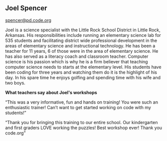 ## Joel Spencer

[spencer@pd.code.org](mailto:spencer@pd.code.org)

Joel is a science specialist with the Little Rock School District in Little Rock, Arkansas. His responsibilities include running an elementary science lab for 535 students and facilitating district wide professional development in the areas of elementary science and instructional technology. He has been a teacher for 11 years, 6 of those were in the area of elementary science. He has also served as a literacy coach and classroom teacher. Computer science is his passion which is why he is a firm believer that teaching computer science needs to starts at the elementary level. His students have been coding for three years and watching them do it is the highlight of his day. In his spare time he enjoys golfing and spending time with his wife and two boys.

**What teachers say about Joel's workshops**

“This was a very informative, fun and hands on training! You were such an enthusiastic trainer! Can’t want to get started working on code with my students!”

“Thank you for bringing this training to our entire school. Our kindergarten and first graders LOVE working the puzzles! Best workshop ever! Thank you code.org”

